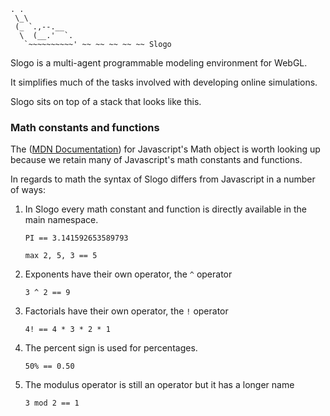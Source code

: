     . .	 	
     \_\	 	
     (_ `.,--.__ 	
      \  (__.'  `.
       `~~~~~~~~~~' ~~ ~~ ~~ ~~ ~~ Slogo	 	

Slogo is a multi-agent programmable modeling environment for WebGL.

It simplifies much of the tasks involved with developing online simulations.

Slogo sits on top of a stack that looks like this.

### Math constants and functions
The ([MDN Documentation](https://developer.mozilla.org/en/JavaScript/Reference/Global_Objects/Math))
for Javascript's Math object is worth looking up because we retain many
of Javascript's math constants and functions.

In regards to math the syntax of Slogo differs from Javascript in a
number of ways:

1. In Slogo every math constant and function is directly available in
  the main namespace.

    `PI == 3.141592653589793`

    `max 2, 5, 3 == 5`

2. Exponents have their own operator, the `^` operator

    `3 ^ 2 == 9`

3. Factorials have their own operator, the `!` operator

    `4! == 4 * 3 * 2 * 1`

4. The percent sign is used for percentages.

    `50% == 0.50`

5. The modulus operator is still an operator but it has a longer name

    `3 mod 2 == 1`